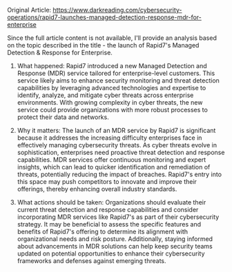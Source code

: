 Original Article: https://www.darkreading.com/cybersecurity-operations/rapid7-launches-managed-detection-response-mdr-for-enterprise

Since the full article content is not available, I'll provide an analysis based on the topic described in the title - the launch of Rapid7's Managed Detection & Response for Enterprise.

1) What happened:
Rapid7 introduced a new Managed Detection and Response (MDR) service tailored for enterprise-level customers. This service likely aims to enhance security monitoring and threat detection capabilities by leveraging advanced technologies and expertise to identify, analyze, and mitigate cyber threats across enterprise environments. With growing complexity in cyber threats, the new service could provide organizations with more robust processes to protect their data and networks.

2) Why it matters:
The launch of an MDR service by Rapid7 is significant because it addresses the increasing difficulty enterprises face in effectively managing cybersecurity threats. As cyber threats evolve in sophistication, enterprises need proactive threat detection and response capabilities. MDR services offer continuous monitoring and expert insights, which can lead to quicker identification and remediation of threats, potentially reducing the impact of breaches. Rapid7's entry into this space may push competitors to innovate and improve their offerings, thereby enhancing overall industry standards.

3) What actions should be taken:
Organizations should evaluate their current threat detection and response capabilities and consider incorporating MDR services like Rapid7's as part of their cybersecurity strategy. It may be beneficial to assess the specific features and benefits of Rapid7's offering to determine its alignment with organizational needs and risk posture. Additionally, staying informed about advancements in MDR solutions can help keep security teams updated on potential opportunities to enhance their cybersecurity frameworks and defenses against emerging threats.